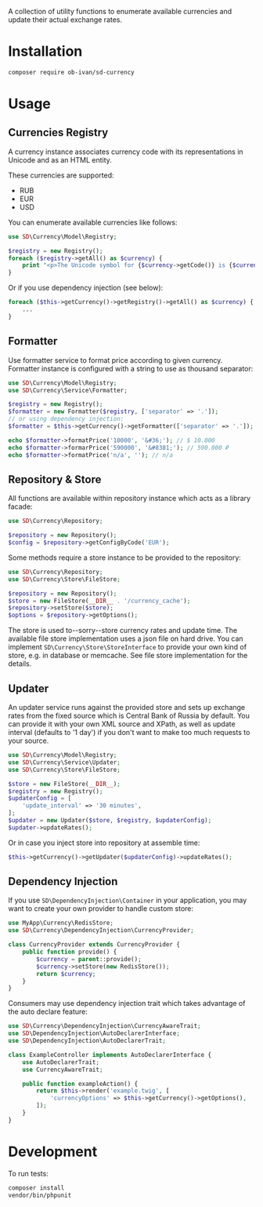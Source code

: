 A collection of utility functions to enumerate available currencies and update their actual exchange rates.

Installation
============

```bash
composer require ob-ivan/sd-currency
```

Usage
=====

Currencies Registry
-------------------
A currency instance associates currency code with its representations in Unicode and as an HTML entity.

These currencies are supported:
- RUB
- EUR
- USD

You can enumerate available currencies like follows:

```php
use SD\Currency\Model\Registry;

$registry = new Registry();
foreach ($registry->getAll() as $currency) {
    print "<p>The Unicode symbol for {$currency->getCode()} is {$currency->getUnicode()}</p>\n";
}
```

Or if you use dependency injection (see below):

```php
foreach ($this->getCurrency()->getRegistry()->getAll() as $currency) {
    ...
}
```

Formatter
---------
Use formatter service to format price according to given currency. Formatter instance is configured
with a string to use as thousand separator:

```php
use SD\Currency\Model\Registry;
use SD\Currency\Service\Formatter;

$registry = new Registry();
$formatter = new Formatter($registry, ['separator' => '.']);
// or using dependency injection:
$formatter = $this->getCurrency()->getFormatter(['separator' => '.']);

echo $formatter->formatPrice('10000', '&#36;'); // $ 10.000
echo $formatter->formarPrice('590000', '&#8381;'); // 590.000 ₽
echo $formatter->formatPrice('n/a', ''); // n/a
```

Repository & Store
------------------
All functions are available within repository instance which acts as a library facade:

```php
use SD\Currency\Repository;

$repository = new Repository();
$config = $repository->getConfigByCode('EUR');
```

Some methods require a store instance to be provided to the repository:

```php
use SD\Currency\Repository;
use SD\Currency\Store\FileStore;

$repository = new Repository();
$store = new FileStore(__DIR__ . '/currency_cache');
$repository->setStore($store);
$options = $repository->getOptions();
```

The store is used to--sorry--store currency rates and update time. The available file store
implementation uses a json file on hard drive. You can implement `SD\Currency\Store\StoreInterface`
to provide your own kind of store, e.g. in database or memcache. See file store implementation
for the details.

Updater
-------
An updater service runs against the provided store and sets up exchange rates from the fixed source
which is Central Bank of Russia by default. You can provide it with your own XML source and XPath,
as well as update interval (defaults to '1 day') if you don't want to make too much requests to your source.

```php
use SD\Currency\Model\Registry;
use SD\Currency\Service\Updater;
use SD\Currency\Store\FileStore;

$store = new FileStore(__DIR__);
$registry = new Registry();
$updaterConfig = [
    'update_interval' => '30 minutes',
];
$updater = new Updater($store, $registry, $updaterConfig);
$updater->updateRates();
```

Or in case you inject store into repository at assemble time:

```php
$this->getCurrency()->getUpdater($updaterConfig)->updateRates();
```

Dependency Injection
--------------------
If you use `SD\DependencyInjection\Container` in your application, you may want to create your own
provider to handle custom store:

```php
use MyApp\Currency\RedisStore;
use SD\Currency\DependencyInjection\CurrencyProvider;

class CurrencyProvider extends CurrencyProvider {
    public function provide() {
        $currency = parent::provide();
        $currency->setStore(new RedisStore());
        return $currency;
    }
}
```

Consumers may use dependency injection trait which takes advantage of the auto declare feature:

```php
use SD\Currency\DependencyInjection\CurrencyAwareTrait;
use SD\DependencyInjection\AutoDeclarerInterface;
use SD\DependencyInjection\AutoDeclarerTrait;

class ExampleController implements AutoDeclarerInterface {
    use AutoDeclarerTrait;
    use CurrencyAwareTrait;

    public function exampleAction() {
        return $this->render('example.twig', [
            'currencyOptions' => $this->getCurrency()->getOptions(),
        ]);
    }
}
```

Development
===========
To run tests:

```bash
composer install
vendor/bin/phpunit
```
